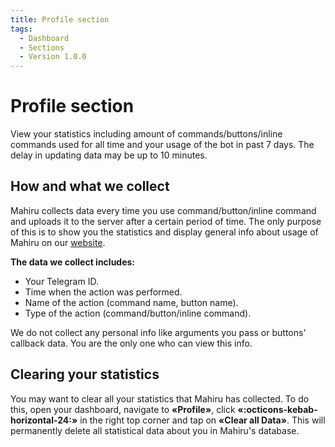 ```yaml
---
title: Profile section
tags:
  - Dashboard
  - Sections
  - Version 1.0.0
---
```


# Profile section

View your statistics including amount of commands/buttons/inline commands used for all time and your usage of the bot in past 7 days. The delay in updating data may be up to 10 minutes. 

## How and what we collect

Mahiru collects data every time you use command/button/inline command and uploads it to the server after a certain period of time. The only purpose of this is to show you the statistics and display general info about usage of Mahiru on our [website](https://mahiru.one).

**The data we collect includes:**

- Your Telegram ID.
- Time when the action was performed.
- Name of the action (command name, button name).
- Type of the action (command/button/inline command).

We do not collect any personal info like arguments you pass or buttons' callback data. You are the only one who can view this info.

## Clearing your statistics

You may want to clear all your statistics that Mahiru has collected. To do this, open your dashboard, navigate to **«Profile»**, click **«:octicons-kebab-horizontal-24:»** in the right top corner and tap on **«Clear all Data»**. This will permanently delete all statistical data about you in Mahiru's database.